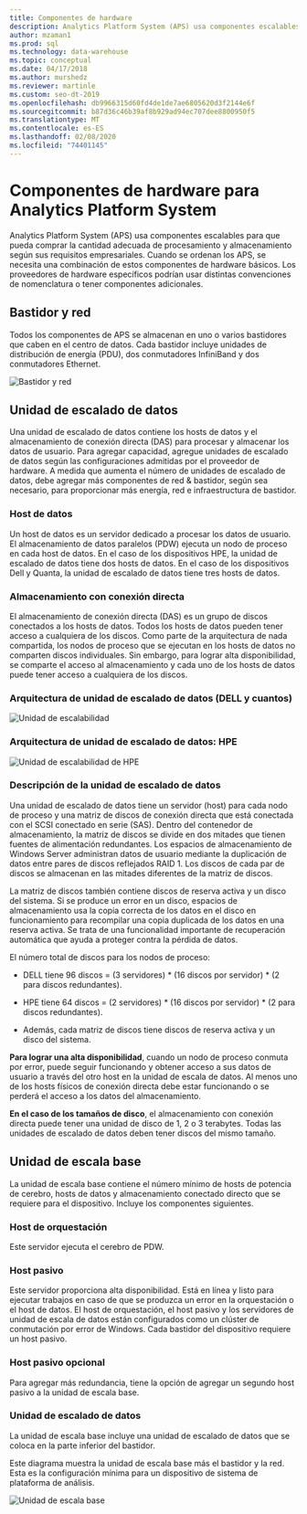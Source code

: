 ```yaml
---
title: Componentes de hardware
description: Analytics Platform System (APS) usa componentes escalables para que pueda comprar la cantidad adecuada de procesamiento y almacenamiento según sus requisitos empresariales. Cuando se ordenan los APS, se necesita una combinación de estos componentes de hardware básicos.
author: mzaman1
ms.prod: sql
ms.technology: data-warehouse
ms.topic: conceptual
ms.date: 04/17/2018
ms.author: murshedz
ms.reviewer: martinle
ms.custom: seo-dt-2019
ms.openlocfilehash: db9966315d60fd4de1de7ae6805620d3f2144e6f
ms.sourcegitcommit: b87d36c46b39af8b929ad94ec707dee8800950f5
ms.translationtype: MT
ms.contentlocale: es-ES
ms.lasthandoff: 02/08/2020
ms.locfileid: "74401145"
---
```

# <a name="hardware-components-for-analytics-platform-system"></a>Componentes de hardware para Analytics Platform System

Analytics Platform System (APS) usa componentes escalables para que pueda comprar la cantidad adecuada de procesamiento y almacenamiento según sus requisitos empresariales. Cuando se ordenan los APS, se necesita una combinación de estos componentes de hardware básicos. Los proveedores de hardware específicos podrían usar distintas convenciones de nomenclatura o tener componentes adicionales.  
 
  
## <a name="rackandnetwork"></a>Bastidor y red 
 
Todos los componentes de APS se almacenan en uno o varios bastidores que caben en el centro de datos. Cada bastidor incluye unidades de distribución de energía (PDU), dos conmutadores InfiniBand y dos conmutadores Ethernet.  
  
![Bastidor y red](media/rack-and-network.png "Bastidor y red de APS")  
  
## <a name="datascaleunit"></a>Unidad de escalado de datos
 
Una unidad de escalado de datos contiene los hosts de datos y el almacenamiento de conexión directa (DAS) para procesar y almacenar los datos de usuario. Para agregar capacidad, agregue unidades de escalado de datos según las configuraciones admitidas por el proveedor de hardware. A medida que aumenta el número de unidades de escalado de datos, debe agregar más componentes de red & bastidor, según sea necesario, para proporcionar más energía, red e infraestructura de bastidor.  
  
### <a name="data-host"></a>Host de datos  

Un host de datos es un servidor dedicado a procesar los datos de usuario. El almacenamiento de datos paralelos (PDW) ejecuta un nodo de proceso en cada host de datos. En el caso de los dispositivos HPE, la unidad de escalado de datos tiene dos hosts de datos. En el caso de los dispositivos Dell y Quanta, la unidad de escalado de datos tiene tres hosts de datos.  
  
### <a name="direct-attached-storage"></a>Almacenamiento con conexión directa
 
El almacenamiento de conexión directa (DAS) es un grupo de discos conectados a los hosts de datos. Todos los hosts de datos pueden tener acceso a cualquiera de los discos. Como parte de la arquitectura de nada compartida, los nodos de proceso que se ejecutan en los hosts de datos no comparten discos individuales. Sin embargo, para lograr alta disponibilidad, se comparte el acceso al almacenamiento y cada uno de los hosts de datos puede tener acceso a cualquiera de los discos.  
  
### <a name="data-scale-unit-architecture---dell-and-quanta"></a>Arquitectura de unidad de escalado de datos (DELL y cuantos)
  
![Unidad de escalabilidad](media/scalability-unit-dell.png "Unidad de escalabilidad de Dell")  
  
### <a name="data-scale-unit-architecture---hpe"></a>Arquitectura de unidad de escalado de datos: HPE 
 
![Unidad de escalabilidad de HPE](media/scalability-unit-hpe.png "Unidad de escalabilidad de HPE")  
  
### <a name="data-scale-unit-description"></a>Descripción de la unidad de escalado de datos

Una unidad de escalado de datos tiene un servidor (host) para cada nodo de proceso y una matriz de discos de conexión directa que está conectada con el SCSI conectado en serie (SAS). Dentro del contenedor de almacenamiento, la matriz de discos se divide en dos mitades que tienen fuentes de alimentación redundantes. Los espacios de almacenamiento de Windows Server administran datos de usuario mediante la duplicación de datos entre pares de discos reflejados RAID 1. Los discos de cada par de discos se almacenan en las mitades diferentes de la matriz de discos.  
  
La matriz de discos también contiene discos de reserva activa y un disco del sistema. Si se produce un error en un disco, espacios de almacenamiento usa la copia correcta de los datos en el disco en funcionamiento para recompilar una copia duplicada de los datos en una reserva activa. Se trata de una funcionalidad importante de recuperación automática que ayuda a proteger contra la pérdida de datos.  
  
El número total de discos para los nodos de proceso:  
  
-   DELL tiene 96 discos = (3 servidores) * (16 discos por servidor) \* (2 para discos redundantes).  
  
-   HPE tiene 64 discos = (2 servidores) * (16 discos por servidor) \* (2 para discos redundantes).  
  
-   Además, cada matriz de discos tiene discos de reserva activa y un disco del sistema.  
  
**Para lograr una alta disponibilidad**, cuando un nodo de proceso conmuta por error, puede seguir funcionando y obtener acceso a sus datos de usuario a través del otro host en la unidad de escala de datos. Al menos uno de los hosts físicos de conexión directa debe estar funcionando o se perderá el acceso a los datos del almacenamiento.  
  
**En el caso de los tamaños de disco**, el almacenamiento con conexión directa puede tener una unidad de disco de 1, 2 o 3 terabytes. Todas las unidades de escalado de datos deben tener discos del mismo tamaño.  
  
## <a name="basescaleunit"></a>Unidad de escala base 
 
La unidad de escala base contiene el número mínimo de hosts de potencia de cerebro, hosts de datos y almacenamiento conectado directo que se requiere para el dispositivo. Incluye los componentes siguientes. 
  
### <a name="orchestration-host"></a>Host de orquestación  
Este servidor ejecuta el cerebro de PDW.
  
### <a name="passive-host"></a>Host pasivo  
Este servidor proporciona alta disponibilidad. Está en línea y listo para ejecutar trabajos en caso de que se produzca un error en la orquestación o el host de datos. El host de orquestación, el host pasivo y los servidores de unidad de escala de datos están configurados como un clúster de conmutación por error de Windows. Cada bastidor del dispositivo requiere un host pasivo.  
  
### <a name="optional-passive-host"></a>Host pasivo opcional  
Para agregar más redundancia, tiene la opción de agregar un segundo host pasivo a la unidad de escala base.  
  
### <a name="data-scale-unit"></a>Unidad de escalado de datos  
La unidad de escala base incluye una unidad de escalado de datos que se coloca en la parte inferior del bastidor.  
  
Este diagrama muestra la unidad de escala base más el bastidor y la red. Esta es la configuración mínima para un dispositivo de sistema de plataforma de análisis.  
  
![Unidad de escala base](media/base-scale-unit.png "Unidad de escala base")  
 
